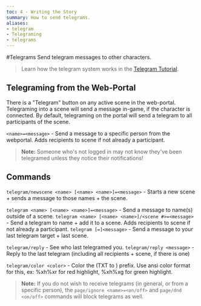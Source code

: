 ```yaml
---
toc: 4 - Writing the Story
summary: How to send telegrams.
aliases:
- telegram
- Telegraming
- telegrams
---
```

#Telegrams
Send telegram messages to other characters.

> Learn how the telegram system works in the [Telegram Tutorial](/help/telegram_tutorial).

## Telegraming from the Web-Portal
There is a "Telegram" button on any active scene in the web-portal. Telegraming into a scene will send a message in-game, if the character is connected. By default, telegraming on the portal will send a telegram to all participants of the scene.

`<name>=<message>` - Send a message to a specific person from the webportal. Adds recipients to scene if not already a participant.

>  **Note:** Someone who's not logged in may not know they've been telegramed unless they notice their notifications!

## Commands
`telegram/newscene <name> [<name> <name>]=<message>` - Starts a new scene + sends a message to those names + the scene.

`telegram <name> [<name> <name>]=<message>` - Send a message to name(s) outside of a scene.
`telegram <name> [<name> <name>]/<scene #>=<message>` - Send a telegram to name + add it to a scene. Adds recipients to scene if not already a participant.
`telegram [=]<message>` - Send a message to your last telegram target + last scene.

`telegram/reply` - See who last telegramed you.
`telegram/reply <message>` - Reply to the last telegram (including all recipients + scene, if there is one)

`telegram/color <color>` - Color the (TXT to <name>) prefix. Use ansi color format for this, ex: \%xh\%xr for red highlight, \%xh\%xg for green highlight.

>  **Note:** If you do not wish to receive telegrams (in general, or from a specific person), the `page/ignore <name>=<on/off>` and `page/dnd <on/off>` commands will block telegrams as well.
